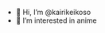 - 👋 Hi, I’m @kairikeikoso
- 👀 I’m interested in anime

<!---
kairikeikoso/kairikeikoso is a ✨ special ✨ repository because its `README.md` (this file) appears on your GitHub profile.
You can click the Preview link to take a look at your changes.
--->
